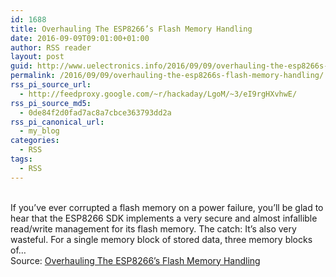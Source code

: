 ```yaml
---
id: 1688
title: Overhauling The ESP8266’s Flash Memory Handling
date: 2016-09-09T09:01:00+01:00
author: RSS reader
layout: post
guid: http://www.uelectronics.info/2016/09/09/overhauling-the-esp8266s-flash-memory-handling/
permalink: /2016/09/09/overhauling-the-esp8266s-flash-memory-handling/
rss_pi_source_url:
  - http://feedproxy.google.com/~r/hackaday/LgoM/~3/eI9rgHXvhwE/
rss_pi_source_md5:
  - 0de84f2d0fad7ac8a7cbce363793dd2a
rss_pi_canonical_url:
  - my_blog
categories:
  - RSS
tags:
  - RSS
---
```

&#013;  
If you’ve ever corrupted a flash memory on a power failure, you’ll be glad to hear that the ESP8266 SDK implements a very secure and almost infallible read/write management for its flash memory. The catch: It’s also very wasteful. For a single memory block of stored data, three memory blocks of…&#013;  
Source: <a href="http://feedproxy.google.com/~r/hackaday/LgoM/~3/eI9rgHXvhwE/" target="_blank">Overhauling The ESP8266’s Flash Memory Handling</a>